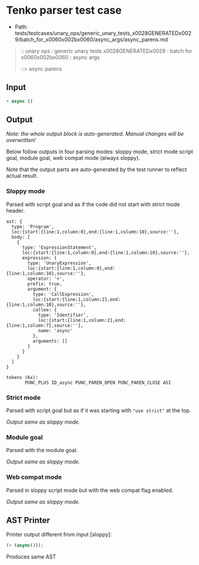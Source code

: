 # Tenko parser test case

- Path: tests/testcases/unary_ops/generic_unary_tests_x0028GENERATEDx0029/batch_for_x0060x002bx0060/async_args/async_parens.md

> :: unary ops : generic unary tests x0028GENERATEDx0029 : batch for x0060x002bx0060 : async args
>
> ::> async parens

## Input

`````js
+ async ()
`````

## Output

_Note: the whole output block is auto-generated. Manual changes will be overwritten!_

Below follow outputs in four parsing modes: sloppy mode, strict mode script goal, module goal, web compat mode (always sloppy).

Note that the output parts are auto-generated by the test runner to reflect actual result.

### Sloppy mode

Parsed with script goal and as if the code did not start with strict mode header.

`````
ast: {
  type: 'Program',
  loc:{start:{line:1,column:0},end:{line:1,column:10},source:''},
  body: [
    {
      type: 'ExpressionStatement',
      loc:{start:{line:1,column:0},end:{line:1,column:10},source:''},
      expression: {
        type: 'UnaryExpression',
        loc:{start:{line:1,column:0},end:{line:1,column:10},source:''},
        operator: '+',
        prefix: true,
        argument: {
          type: 'CallExpression',
          loc:{start:{line:1,column:2},end:{line:1,column:10},source:''},
          callee: {
            type: 'Identifier',
            loc:{start:{line:1,column:2},end:{line:1,column:7},source:''},
            name: 'async'
          },
          arguments: []
        }
      }
    }
  ]
}

tokens (6x):
       PUNC_PLUS ID_async PUNC_PAREN_OPEN PUNC_PAREN_CLOSE ASI
`````

### Strict mode

Parsed with script goal but as if it was starting with `"use strict"` at the top.

_Output same as sloppy mode._

### Module goal

Parsed with the module goal.

_Output same as sloppy mode._

### Web compat mode

Parsed in sloppy script mode but with the web compat flag enabled.

_Output same as sloppy mode._

## AST Printer

Printer output different from input [sloppy]:

````js
(+ (async()));
````

Produces same AST
